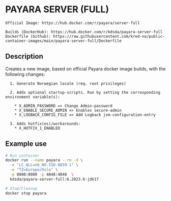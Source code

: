 # PAYARA SERVER (FULL)

```text
Official Image: https://hub.docker.com/r/payara/server-full

Builds (DockerHub): https://hub.docker.com/r/kdsda/payara-server-full
Dockerfile (Github): https://raw.githubusercontent.com/kred-no/public-container-images/main/payara-server-full/Dockerfile
```

## Description

Creates a new image, based on official Payara docker image builds, with the following changes:

```text
  1. Generate Norwegian locale (req. root privileges)
  
  2. Adds optional startup-scripts. Run by setting the corresponding environment variable(s):

    * X_ADMIN_PASSWORD => Change Admin-password
    * X_ENABLE_SECURE_ADMIN => Enables secure-admin
    * X_LOGBACK_CONFIG_FILE => Add Logback jvm-configuration-entry
  
  3. Adds hotfix(es)/workarounds:
    * X_HOTFIX_1_ENABLED
```

## Example use

```bash
# Run container
docker run --name payara --rm -d \
  -e "LC_ALL=nb_NO.ISO-8859-1" \
  -e "TZ=Europe/Oslo" \
  -p 8080:8080 -p 4848:4848  \
  kdsda/payara-server-full:6.2023.6-jdk17

# Stop/Cleanup
docker stop payara
```
